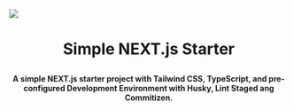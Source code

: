 <img src="https://og-image.vercel.app/**Simple%20NEXT%20Starter**%3Cbr%20%2F%3E%20_NEXT.js_%20starter%20project%20with%20Tailwind%20CSS.png?theme=dark&md=1&fontSize=100px&images=https%3A%2F%2Fassets.vercel.com%2Fimage%2Fupload%2Ffront%2Fassets%2Fdesign%2Fnextjs-white-logo.svg" />

# <p align="center">Simple NEXT.js Starter</p>

<p align="center">
  <b>A simple NEXT.js starter project with Tailwind CSS, TypeScript, and pre-configured Development Environment with Husky, Lint Staged ang Commitizen.</b>
</p>
